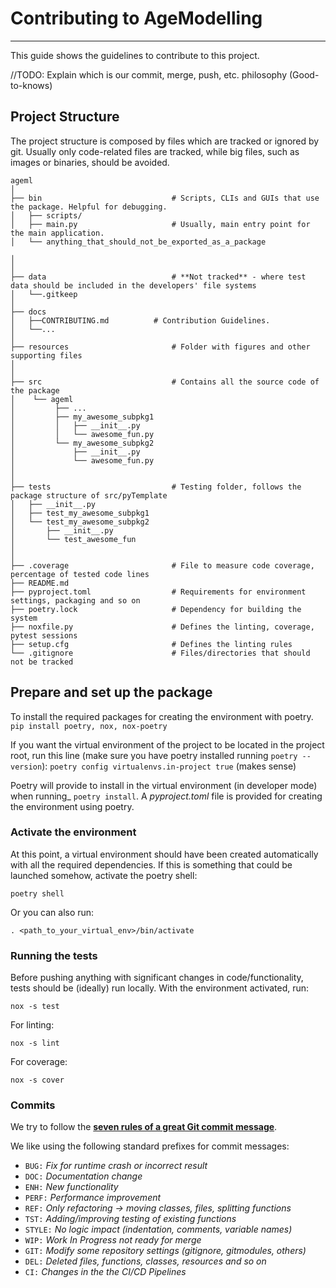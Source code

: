 # Contributing to AgeModelling
---
This guide shows the guidelines to contribute to this project.

//TODO: Explain which is our commit, merge, push, etc. philosophy (Good-to-knows)


## Project Structure

The project structure is composed by files which are tracked or ignored by git. Usually only code-related files are
tracked, while big files, such as images or binaries, should be avoided.

```
ageml
│
├── bin                             # Scripts, CLIs and GUIs that use the package. Helpful for debugging.
│   ├── scripts/
│   ├── main.py                     # Usually, main entry point for the main application.
│   └── anything_that_should_not_be_exported_as_a_package

│
│
├── data                            # **Not tracked** - where test data should be included in the developers' file systems
│   └──.gitkeep
│
├── docs
│   ├──CONTRIBUTING.md          # Contribution Guidelines.
│   └──...
│
├── resources                       # Folder with figures and other supporting files 
│
│
├── src                             # Contains all the source code of the package
│    └── ageml                    
│         ├── ...   
│         ├── my_awesome_subpkg1
│         │   ├── __init__.py
│         │   └── awesome_fun.py                           
│         └── my_awesome_subpkg2
│             ├── __init__.py
│             └── awesome_fun.py
│
│
├── tests                           # Testing folder, follows the package structure of src/pyTemplate
│   ├── __init__.py
│   ├── test_my_awesome_subpkg1
│   └── test_my_awesome_subpkg2
│       ├── __init__.py
│       └── test_awesome_fun
│
│
├── .coverage                       # File to measure code coverage, percentage of tested code lines 
├── README.md                        
├── pyproject.toml                  # Requirements for environment settings, packaging and so on
├── poetry.lock                     # Dependency for building the system
├── noxfile.py                      # Defines the linting, coverage, pytest sessions
├── setup.cfg                       # Defines the linting rules
└── .gitignore                      # Files/directories that should not be tracked
```

## Prepare and set up the package

To install the required packages for creating the environment with poetry.
`pip install poetry, nox, nox-poetry`

If you want the virtual environment of the project to be located in the project root, run this line (make sure you have poetry installed running `poetry --version`):
`poetry config virtualenvs.in-project true` (makes sense)

Poetry will provide to install in the virtual environment (in developer mode) when running_ `poetry install`.
A _pyproject.toml_ file is provided for creating the environment using poetry.

### Activate the environment

At this point, a virtual environment should have been created automatically with all the required dependencies.
If this is something that could be launched somehow, activate the poetry shell:

```
poetry shell
```

Or you can also run:
```
. <path_to_your_virtual_env>/bin/activate
```

### Running the tests
Before pushing anything with significant changes in code/functionality, tests should be (ideally) run locally.
With the environment activated, run:
```
nox -s test
```
For linting:
```
nox -s lint
```
For coverage:
```
nox -s cover
```

### Commits

We try to follow the [**seven rules of a great Git commit message**](https://cbea.ms/git-commit/).

We like using the following standard prefixes for commit messages:

  - `BUG:` *Fix for runtime crash or incorrect result*
  - `DOC:` *Documentation change*
  - `ENH:` *New functionality*
  - `PERF:` *Performance improvement*
  - `REF:` *Only refactoring -> moving classes, files, splitting functions*
  - `TST:` *Adding/improving testing of existing functions*
  - `STYLE:` *No logic impact (indentation, comments, variable names)*
  - `WIP:` *Work In Progress not ready for merge*
  - `GIT:` *Modify some repository settings (gitignore, gitmodules, others)*
  - `DEL:` *Deleted files, functions, classes, resources and so on*
  - `CI:` *Changes in the the CI/CD Pipelines*